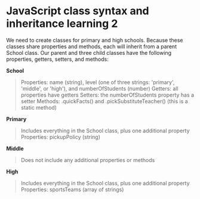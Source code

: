 
# JavaScript class syntax and inheritance learning 2

We need to create classes for primary and high schools. Because these classes share properties and methods, each will inherit from a parent School class. Our parent and three child classes have the following properties, getters, setters, and methods:

**School**
>Properties: name (string), level (one of three strings: 'primary', 'middle', or 'high'), and numberOfStudents (number)
>Getters: all properties have getters
>Setters: the numberOfStudents property has a setter
>Methods: .quickFacts() and .pickSubstituteTeacher() (this is a static method)

**Primary**
>Includes everything in the School class, plus one additional property
>Properties: pickupPolicy (string)

**Middle**
>Does not include any additional properties or methods

**High**
>Includes everything in the School class, plus one additional property
>Properties: sportsTeams (array of strings)
